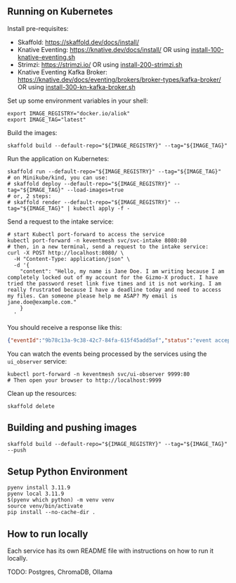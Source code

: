 
## Running on Kubernetes

Install pre-requisites:
- Skaffold: https://skaffold.dev/docs/install/
- Knative Eventing: https://knative.dev/docs/install/ OR using [install-100-knative-eventing.sh](hack/install-100-knative-eventing.sh)
- Strimzi: https://strimzi.io/ OR using [install-200-strimzi.sh](hack/install-200-strimzi.sh)
- Knative Eventing Kafka Broker: https://knative.dev/docs/eventing/brokers/broker-types/kafka-broker/ OR using [install-300-kn-kafka-broker.sh](hack/install-300-kn-kafka-broker.sh)

Set up some environment variables in your shell:

```shell
export IMAGE_REGISTRY="docker.io/aliok"
export IMAGE_TAG="latest"
```

Build the images:
```shell
skaffold build --default-repo="${IMAGE_REGISTRY}" --tag="${IMAGE_TAG}"
```
Run the application on Kubernetes:

```shell
skaffold run --default-repo="${IMAGE_REGISTRY}" --tag="${IMAGE_TAG}"
# on Minikube/kind, you can use:
# skaffold deploy --default-repo="${IMAGE_REGISTRY}" --tag="${IMAGE_TAG}" --load-images=true
# or, 2 steps:
# skaffold render --default-repo="${IMAGE_REGISTRY}" --tag="${IMAGE_TAG}" | kubectl apply -f -
```

Send a request to the intake service:

```shell
# start Kubectl port-forward to access the service
kubectl port-forward -n keventmesh svc/svc-intake 8080:80
# then, in a new terminal, send a request to the intake service:
curl -X POST http://localhost:8080/ \
  -H "Content-Type: application/json" \
  -d '{
    "content": "Hello, my name is Jane Doe. I am writing because I am completely locked out of my account for the Gizmo-X product. I have tried the password reset link five times and it is not working. I am really frustrated because I have a deadline today and need to access my files. Can someone please help me ASAP? My email is jane.doe@example.com."
    }
  '
```

You should receive a response like this:

```json
{"eventId":"9b78c13a-9c38-42c7-84fa-615f45add5af","status":"event accepted"}
```

You can watch the events being processed by the services using the `ui_observer` service:

```shell
kubectl port-forward -n keventmesh svc/ui-observer 9999:80
# Then open your browser to http://localhost:9999
```

Clean up the resources:

```shell
skaffold delete
```

## Building and pushing images

```shell
skaffold build --default-repo="${IMAGE_REGISTRY}" --tag="${IMAGE_TAG}" --push
```


## Setup Python Environment
```shell
pyenv install 3.11.9
pyenv local 3.11.9
$(pyenv which python) -m venv venv
source venv/bin/activate
pip install --no-cache-dir .
```

## How to run locally

Each service has its own README file with instructions on how to run it locally.

TODO: Postgres, ChromaDB, Ollama
